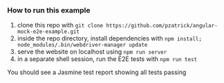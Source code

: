 ### How to run this example

1. clone this repo with `git clone https://github.com/pzatrick/angular-mock-e2e-example.git`
1. inside the repo directory, install dependencies with `npm install; node_modules/.bin/webdriver-manager update`
1. serve the website on localhost using `npm run server`
1. in a separate shell session, run the E2E tests with `npm run test`

You should see a Jasmine test report showing all tests passing
